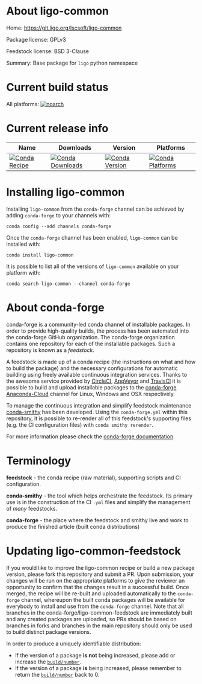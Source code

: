 About ligo-common
=================

Home: https://git.ligo.org/lscsoft/ligo-common

Package license: GPLv3

Feedstock license: BSD 3-Clause

Summary: Base package for `ligo` python namespace



Current build status
====================

All platforms:
[![noarch](https://img.shields.io/circleci/project/github/conda-forge/ligo-common-feedstock/master.svg?label=noarch)](https://circleci.com/gh/conda-forge/ligo-common-feedstock)

Current release info
====================

| Name | Downloads | Version | Platforms |
| --- | --- | --- | --- |
| [![Conda Recipe](https://img.shields.io/badge/recipe-ligo--common-green.svg)](https://anaconda.org/conda-forge/ligo-common) | [![Conda Downloads](https://img.shields.io/conda/dn/conda-forge/ligo-common.svg)](https://anaconda.org/conda-forge/ligo-common) | [![Conda Version](https://img.shields.io/conda/vn/conda-forge/ligo-common.svg)](https://anaconda.org/conda-forge/ligo-common) | [![Conda Platforms](https://img.shields.io/conda/pn/conda-forge/ligo-common.svg)](https://anaconda.org/conda-forge/ligo-common) |

Installing ligo-common
======================

Installing `ligo-common` from the `conda-forge` channel can be achieved by adding `conda-forge` to your channels with:

```
conda config --add channels conda-forge
```

Once the `conda-forge` channel has been enabled, `ligo-common` can be installed with:

```
conda install ligo-common
```

It is possible to list all of the versions of `ligo-common` available on your platform with:

```
conda search ligo-common --channel conda-forge
```


About conda-forge
=================

conda-forge is a community-led conda channel of installable packages.
In order to provide high-quality builds, the process has been automated into the
conda-forge GitHub organization. The conda-forge organization contains one repository
for each of the installable packages. Such a repository is known as a *feedstock*.

A feedstock is made up of a conda recipe (the instructions on what and how to build
the package) and the necessary configurations for automatic building using freely
available continuous integration services. Thanks to the awesome service provided by
[CircleCI](https://circleci.com/), [AppVeyor](http://www.appveyor.com/)
and [TravisCI](https://travis-ci.org/) it is possible to build and upload installable
packages to the [conda-forge](https://anaconda.org/conda-forge)
[Anaconda-Cloud](http://docs.anaconda.org/) channel for Linux, Windows and OSX respectively.

To manage the continuous integration and simplify feedstock maintenance
[conda-smithy](http://github.com/conda-forge/conda-smithy) has been developed.
Using the ``conda-forge.yml`` within this repository, it is possible to re-render all of
this feedstock's supporting files (e.g. the CI configuration files) with ``conda smithy rerender``.

For more information please check the [conda-forge documentation](https://conda-forge.org/docs/).

Terminology
===========

**feedstock** - the conda recipe (raw material), supporting scripts and CI configuration.

**conda-smithy** - the tool which helps orchestrate the feedstock.
                   Its primary use is in the construction of the CI ``.yml`` files
                   and simplify the management of *many* feedstocks.

**conda-forge** - the place where the feedstock and smithy live and work to
                  produce the finished article (built conda distributions)


Updating ligo-common-feedstock
==============================

If you would like to improve the ligo-common recipe or build a new
package version, please fork this repository and submit a PR. Upon submission,
your changes will be run on the appropriate platforms to give the reviewer an
opportunity to confirm that the changes result in a successful build. Once
merged, the recipe will be re-built and uploaded automatically to the
`conda-forge` channel, whereupon the built conda packages will be available for
everybody to install and use from the `conda-forge` channel.
Note that all branches in the conda-forge/ligo-common-feedstock are
immediately built and any created packages are uploaded, so PRs should be based
on branches in forks and branches in the main repository should only be used to
build distinct package versions.

In order to produce a uniquely identifiable distribution:
 * If the version of a package **is not** being increased, please add or increase
   the [``build/number``](http://conda.pydata.org/docs/building/meta-yaml.html#build-number-and-string).
 * If the version of a package **is** being increased, please remember to return
   the [``build/number``](http://conda.pydata.org/docs/building/meta-yaml.html#build-number-and-string)
   back to 0.